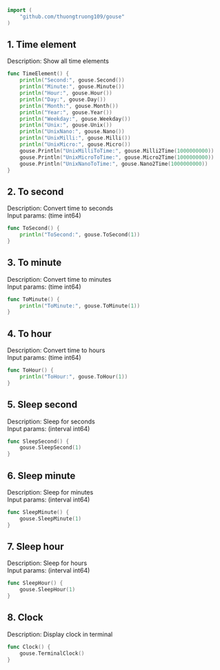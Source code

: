 
# <Badge style='font-size: 1.8rem; text-shadow: 1px 1px 2px rgba(0, 0, 0, 0.3); padding: 0.35rem 0.75rem 0.35rem 0;' type='info' text='🔖 Time' />


```go
import (
	"github.com/thuongtruong109/gouse"
)
```

## 1. Time element

Description: Show all time elements<br>

```go
func TimeElement() {
	println("Second:", gouse.Second())
	println("Minute:", gouse.Minute())
	println("Hour:", gouse.Hour())
	println("Day:", gouse.Day())
	println("Month:", gouse.Month())
	println("Year:", gouse.Year())
	println("Weekday:", gouse.Weekday())
	println("Unix:", gouse.Unix())
	println("UnixNano:", gouse.Nano())
	println("UnixMilli:", gouse.Milli())
	println("UnixMicro:", gouse.Micro())
	gouse.Println("UnixMilliToTime:", gouse.Milli2Time(1000000000))
	gouse.Println("UnixMicroToTime:", gouse.Micro2Time(1000000000))
	gouse.Println("UnixNanoToTime:", gouse.Nano2Time(1000000000))
}
```

## 2. To second

Description: Convert time to seconds<br>Input params: (time int64)<br>

```go
func ToSecond() {
	println("ToSecond:", gouse.ToSecond(1))
}
```

## 3. To minute

Description: Convert time to minutes<br>Input params: (time int64)<br>

```go
func ToMinute() {
	println("ToMinute:", gouse.ToMinute(1))
}
```

## 4. To hour

Description: Convert time to hours<br>Input params: (time int64)<br>

```go
func ToHour() {
	println("ToHour:", gouse.ToHour(1))
}
```

## 5. Sleep second

Description: Sleep for seconds<br>Input params: (interval int64)<br>

```go
func SleepSecond() {
	gouse.SleepSecond(1)
}
```

## 6. Sleep minute

Description: Sleep for minutes<br>Input params: (interval int64)<br>

```go
func SleepMinute() {
	gouse.SleepMinute(1)
}
```

## 7. Sleep hour

Description: Sleep for hours<br>Input params: (interval int64)<br>

```go
func SleepHour() {
	gouse.SleepHour(1)
}
```

## 8. Clock

Description: Display clock in terminal<br>

```go
func Clock() {
	gouse.TerminalClock()
}
```
